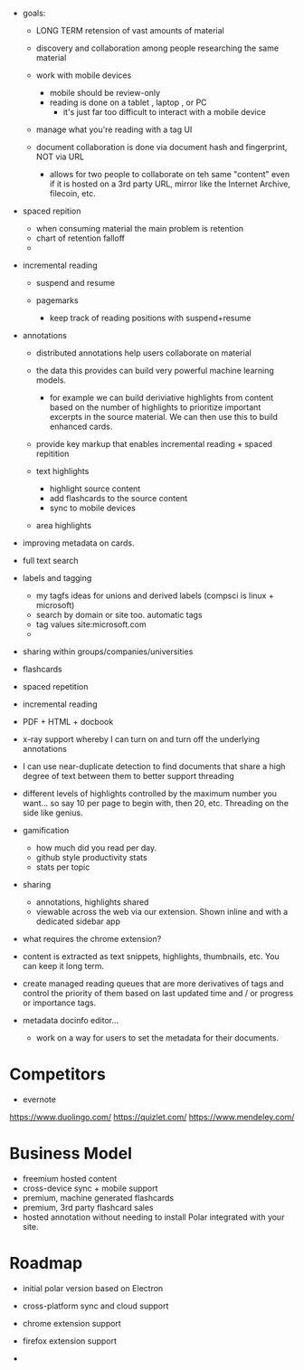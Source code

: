 
- goals:

    - LONG TERM retension of vast amounts of material

    - discovery and collaboration among people researching the same material

    - work with mobile devices
        - mobile should be review-only
        - reading is done on a tablet , laptop , or PC
            - it's just far too difficult to interact with a mobile device

    - manage what you're reading with a tag UI

    - document collaboration is done via document hash and fingerprint, NOT via URL

        - allows for two people to collaborate on teh same "content" even if it
          is hosted on a 3rd party URL, mirror like the Internet Archive,
          filecoin, etc.

- spaced repition

    - when consuming material the main problem is retention
    - chart of retention falloff
    -

- incremental reading

   - suspend and resume

   - pagemarks
        - keep track of reading positions with suspend+resume

- annotations

    - distributed annotations help users collaborate on material
    - the data this provides can build very powerful machine learning models.
         - for example we can build deriviative highlights from content based
           on the number of highlights to prioritize important excerpts in the
           source material.  We can then  use this to build enhanced cards.

    - provide key markup that enables incremental reading + spaced repitition


   - text highlights
        - highlight source content
        - add flashcards to the source content
        - sync to mobile devices

   - area highlights

- improving metadata on cards.

- full text search

- labels and tagging
    - my tagfs ideas for unions and derived labels (compsci is linux + microsoft)
    - search by domain or site too.  automatic tags
    - tag values site:microsoft.com
    -

- sharing within groups/companies/universities

- flashcards

- spaced repetition

- incremental reading

- PDF + HTML  + docbook

- x-ray support whereby I can turn on and turn off the underlying annotations

- I can use near-duplicate detection to find documents that share a high degree
  of text between them to better support threading

- different levels of highlights controlled by the maximum number you want... so
  say 10 per page to begin with, then 20, etc. Threading on the side like genius.

- gamification
    - how much did you read per day.
    - github style productivity stats
    - stats per topic
- sharing
    - annotations, highlights shared
    - viewable across the web via our extension. Shown inline and with a
      dedicated sidebar app
- what requires the chrome extension?

- content is extracted as text snippets, highlights, thumbnails, etc.  You can
  keep it long term.

- create managed reading queues that are more derivatives of tags and control
  the priority of them based on last updated time and / or progress or importance
  tags.

- metadata docinfo editor...

    - work on a way for users to set the metadata for their documents.

# Competitors

- evernote

https://www.duolingo.com/
https://quizlet.com/
https://www.mendeley.com/

# Business Model

- freemium hosted content
- cross-device sync + mobile support
- premium, machine generated flashcards
- premium, 3rd party flashcard sales
- hosted annotation without needing to install Polar integrated with your site.

# Roadmap

- initial polar version based on Electron

- cross-platform sync and cloud support

- chrome extension support

- firefox extension support

-

#
